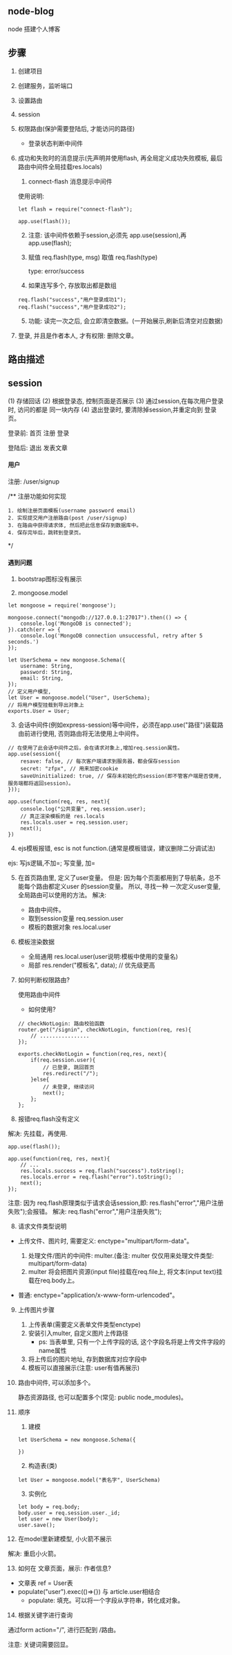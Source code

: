 ## node-blog

node 搭建个人博客

## 步骤

1. 创建项目

2. 创建服务，监听端口

3. 设置路由

4. session

5. 权限路由(保护需要登陆后, 才能访问的路径)
    * 登录状态判断中间件

6. 成功和失败时的消息提示(先声明并使用flash, 再全局定义成功失败模板, 最后路由中间件全局挂载res.locals)

    1. connect-flash 消息提示中间件

    使用说明:

    ```
    let flash = require("connect-flash");

    app.use(flash());
    ```

    2. 注意: 该中间件依赖于session,必须先 app.use(session),再 app.use(flash);

    3. 赋值 req.flash(type, msg)
       取值 req.flash(type)

       type: error/success

    4. 如果连写多个, 存放取出都是数组

    ```
    req.flash("success","用户登录成功1");
    req.flash("success","用户登录成功2");
    ```

    5. 功能: 读完一次之后, 会立即清空数据。(一开始展示,刷新后清空对应数据)

7. 登录, 并且是作者本人, 才有权限: 删除文章。

## 路由描述

## session 

(1) 存储回话
(2) 根据登录态, 控制页面是否展示
(3) 通过session,在每次用户登录时, 访问的都是 同一块内存
(4) 退出登录时, 要清除掉session,并重定向到 登录页。

登录前: 首页 注册  登录

登陆后: 退出 发表文章

#### 用户

注册: /user/signup

/**
    注册功能如何实现

    1. 绘制注册页面模板(username password email)
    2. 实现提交用户注册路由(post /user/signup)
    3. 在路由中获得请求体, 然后把此信息保存到数据库中。
    4. 保存完毕后，跳转到登录页。
    
*/

#### 遇到问题

1. bootstrap图标没有展示

2. mongoose.model

```
let mongoose = require('mongoose');

mongoose.connect("mongodb://127.0.0.1:27017").then(() => {
    console.log('MongoDB is connected');
}).catch(err => {
    console.log('MongoDB connection unsuccessful, retry after 5 seconds.')
});

let UserSchema = new mongoose.Schema({
    username: String,
    password: String,
    email: String,
});
// 定义用户模型,
let User = mongoose.model("User", UserSchema);
// 将用户模型挂载到导出对象上
exports.User = User;

```

3. 会话中间件(例如express-session)等中间件，必须在app.use("路径")装载路由前进行使用, 否则路由将无法使用上中间件。

```
// 在使用了此会话中间件之后，会在请求对象上,增加req.session属性。
app.use(session({
    resave: false, // 每次客户端请求到服务器，都会保存session
    secret: "zfpx", // 用来加密cookie
    saveUninitialized: true, // 保存未初始化的session(即不管客户端是否使用, 服务端都将返回session)。
}));

app.use(function(req, res, next){
    console.log("公共变量", req.session.user);
    // 真正渲染模板的是 res.locals
    res.locals.user = req.session.user;
    next();
})
```

4. ejs模板报错, esc is not function.(通常是模板错误，建议删除二分调试法)

ejs: 写js逻辑,不加=;  写变量, 加=

5. 在首页路由里, 定义了user变量。 但是: 因为每个页面都用到了导航条，总不能每个路由都定义user 的session变量。
 所以, 寻找一种 一次定义user变量, 全局路由可以使用的方法。 
 解决: 
    * 路由中间件。
    * 取到session变量 req.session.user
    * 模板的数据对象 res.local.user

6. 模板渲染数据

    * 全局通用 res.local.user(user说明:模板中使用的变量名)
    * 局部 res.render("模板名", data); // 优先级更高

7. 如何判断权限路由?

   使用路由中间件

    * 如何使用? 

    ```
    // checkNotLogin: 路由校验函数
    router.get("/signin", checkNotLogin, function(req, res){
        // ................
    });

    exports.checkNotLogin = function(req,res, next){
        if(req.session.user){
            // 已登录, 跳回首页
            res.redirect("/");
        }else{
            // 未登录, 继续访问
            next();
        };
    };

    ```

7. 报错req.flash没有定义

解决: 先挂载，再使用.

```
app.use(flash());

app.use(function(req, res, next){
    // ...
    res.locals.success = req.flash("success").toString();
    res.locals.error = req.flash("error").toString();
    next();
});
```

注意: 因为 req.flash原理类似于请求会话session,即: res.flash("error","用户注册失败");会报错。  解决: req.flash("error","用户注册失败");

8. 请求文件类型说明

* 上传文件、图片时, 需要定义: enctype="multipart/form-data"。
    1. 处理文件/图片的中间件: multer.(备注: multer 仅仅用来处理文件类型: multipart/form-data)
    2. multer 将会把图片资源(input file)挂载在req.file上, 将文本(input text)挂载在req.body上。

* 普通: enctype="application/x-www-form-urlencoded"。

9. 上传图片步骤

    1. 上传表单(需要定义表单文件类型enctype)
    2. 安装引入multer, 自定义图片上传路径
        * ps: 当表单里, 只有一个上传字段的话, 这个字段名将是上传文件字段的name属性
    3. 将上传后的图片地址, 存到数据库对应字段中
    4. 模板可以直接展示(注意: user有值再展示)

10. 路由中间件, 可以添加多个。
    
    静态资源路径, 也可以配置多个(常见: public node_modules)。

11. 顺序

    1. 建模

    ```
    let UserSchema = new mongoose.Schema({
        
    })
    ```

    2. 构造表(类)
    
    ```
    let User = mongoose.model("表名字", UserSchema)
    ```

    3. 实例化
     
    ```
    let body = req.body;
    body.user = req.session.user._id;
    let user = new User(body);
    user.save();
    ```

12. 在model里新建模型, 小火箭不展示

解决: 重启小火箭。

13. 如何在 文章页面，展示: 作者信息?

* 文章表 ref = User表
* populate("user").exec(()=>{})  与 article.user相结合
    * populate: 填充。可以将一个字段从字符串，转化成对象。

14. 根据关键字进行查询

通过form action="/", 进行匹配到 /路由。

注意: 关键词需要回显。
